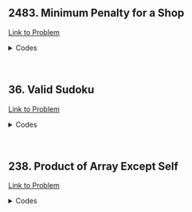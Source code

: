 <h2>2483. Minimum Penalty for a Shop</h2>

[Link to Problem](https://leetcode.com/problems/minimum-penalty-for-a-shop/description/)

<details><summary>Codes</summary>

```java

    public class LC2483 {
        public int bestClosingTime(String customers) {
            int n = customers.length();
            int[] suffix = new int[n];

            suffix[n - 1] = customers.charAt(n - 1) == 'Y' ? 1 : 0;
            for (int i = n - 2; i >= 0; i--) {
                suffix[i] = suffix[i + 1] + (customers.charAt(i) == 'Y' ? 1 : 0);
            }

            int min_penalty = (int) 1e9, answer = -1, closed_shops = 0;
            for (int i = 0; i < n; i++) {
                int penalty = closed_shops + suffix[i];
                if (penalty < min_penalty) {
                    min_penalty = penalty;
                    answer = i;
                }

                closed_shops += customers.charAt(i) == 'N' ? 1 : 0;
            }

            if (closed_shops < min_penalty) return n;
            return answer;
        }
    }

```

</details>

<br>
<br>

<h2>36. Valid Sudoku</h2>

[Link to Problem](https://leetcode.com/problems/valid-sudoku/description/)

<details><summary>Codes</summary>

```java

public class LC36 {
    public boolean isValidSudoku(char[][] board) {
        for (int i = 0; i < 9; i++) {
            boolean[] row = new boolean[10];
            boolean[] column = new boolean[10];
            for (int j = 0; j < 9; j++) {
                if (board[i][j] != '.' && row[((int) board[i][j] - 48)]) return false;
                if (board[j][i] != '.' && column[((int) board[j][i] - 48)]) return false;
                if (board[i][j] != '.') row[((int) board[i][j] - 48)] = true;
                if (board[j][i] != '.') column[((int) board[j][i] - 48)] = true;
            }
        }

        for (int i = 0; i < 9; i += 3) {
            for (int j = 0; j < 9; j += 3) {
                boolean[] check = new boolean[10];
                for (int k = i; k < i + 3; k++) {
                    for (int l = j; l < j + 3; l++) {
                        if (board[k][l] == '.') continue;
                        if (check[((int) board[k][l] - 48)]) return false;
                        check[((int) board[k][l] - 48)] = true;
                    }
                }
            }
        }

        return true;
    }
}

```

</details>

<br>
<br>

<h2>238. Product of Array Except Self</h2>

[Link to Problem](https://leetcode.com/problems/product-of-array-except-self/description/)

<details><summary>Codes</summary>

```java

public class LC238 {
    public int[] productExceptSelf(int[] nums) {
        int n = nums.length;
        int[] answer = new int[n];
        int current_product = 1;

        for (int i = 0; i < n; i++) {
            answer[i] = current_product;
            current_product *= nums[i];
        }

        current_product = 1;
        for (int i = n - 1; i >= 0; i--) {
            answer[i] *= current_product;
            current_product *= nums[i];
        }

        return answer;
    }
}

```

</details>